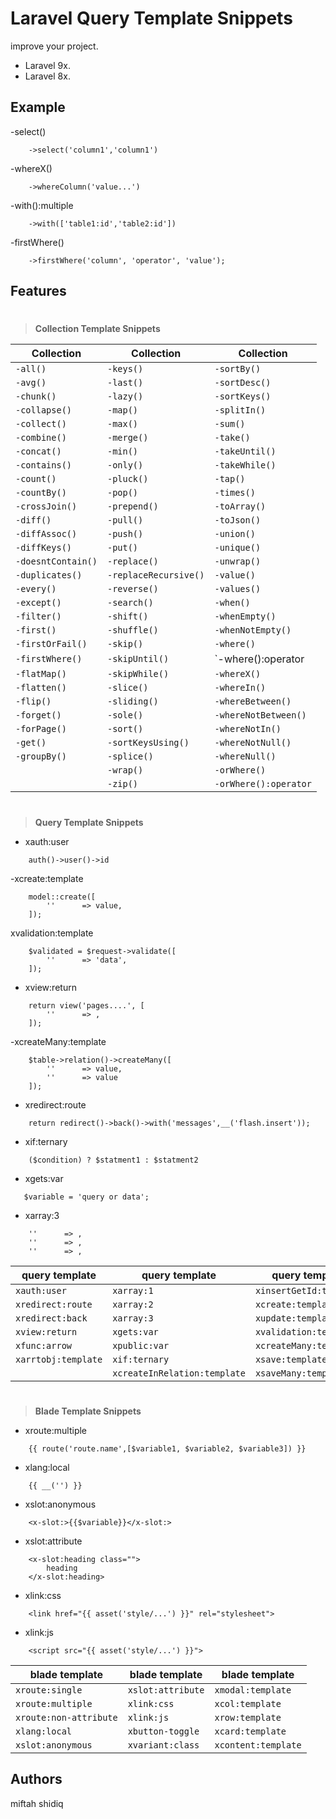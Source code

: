# Laravel Query Template Snippets

improve your project.
* Laravel 9x.
* Laravel 8x.

## Example
-select()
```
    ->select('column1','column1')
```
-whereX()
```
    ->whereColumn('value...')
```

-with():multiple
```
    ->with(['table1:id','table2:id'])
```

-firstWhere()
```
    ->firstWhere('column', 'operator', 'value');
```

## Features

#
>**Collection Template Snippets**

| Collection                    |Collection                   |Collection           |
| ----------------------------  |----------------------------  |-------------------------- |
| `-all()`                      |`-keys()`                      |`-sortBy()`                |
| `-avg()`                      |`-last()`                      |`-sortDesc()`              |
| `-chunk()`                    |`-lazy()`                      |`-sortKeys()`              |
| `-collapse()`                 |`-map()`                       |`-splitIn()`               |
| `-collect()`                  |`-max()`                       |`-sum()`                   |
| `-combine()`                  |`-merge()`                     |`-take()`                  |
| `-concat()`                   |`-min()`                       |`-takeUntil()`             |
| `-contains()`                 |`-only()`                      |`-takeWhile()`             |
| `-count()`                    |`-pluck()`                     |`-tap()`                   |
| `-countBy()`                  |`-pop()`                       |`-times()`                 |
| `-crossJoin()`                |`-prepend()`                   |`-toArray()`               |
| `-diff()`                     |`-pull()`                      |`-toJson()`                |
| `-diffAssoc()`                |`-push()`                      |`-union()`                 |
| `-diffKeys()`                 |`-put()`                       |`-unique()`                |
| `-doesntContain()`            |`-replace()`                   |`-unwrap()`                |
| `-duplicates()`               |`-replaceRecursive()`          |`-value()`                 |
| `-every()`                    |`-reverse()`                   |`-values()`                |
| `-except()`                   |`-search()`                    |`-when()`                  |
| `-filter()`                   |`-shift()`                     |`-whenEmpty()`             |
| `-first()`                    |`-shuffle()`                   |`-whenNotEmpty()`          |
| `-firstOrFail()`              |`-skip()`                      |`-where()`                 |
| `-firstWhere()`               |`-skipUntil()`                 |`-where():operator         |
| `-flatMap()`                  |`-skipWhile()`                 |`-whereX()`                |
| `-flatten()`                  |`-slice()`                     |`-whereIn()`               |
| `-flip()`                     |`-sliding()`                   |`-whereBetween()`          |
| `-forget()`                   |`-sole()`                      |`-whereNotBetween()`       |
| `-forPage()`                  |`-sort()`                      |`-whereNotIn()`            |
| `-get()`                      |`-sortKeysUsing()`             |`-whereNotNull()`          |
| `-groupBy()`                  |`-splice()`                    |`-whereNull()`             |
|                               |`-wrap()`                      |`-orWhere()`               |
|                               |`-zip()`                       |`-orWhere():operator`      |


#
>**Query Template Snippets**

- xauth:user

```
    auth()->user()->id
```

-xcreate:template
```
    model::create([
        ''		=> value,
    ]);
```

xvalidation:template
```
    $validated = $request->validate([
	    ''		=> 'data',
    ]);
```

- xview:return

```
    return view('pages....', [
        ''		=> ,
    ]);
```

-xcreateMany:template
```
    $table->relation()->createMany([
        ''		=> value,
        ''		=> value
    ]);
```

- xredirect:route

```
    return redirect()->back()->with('messages',__('flash.insert'));
```

- xif:ternary
```
    ($condition) ? $statment1 : $statment2
```

- xgets:var
```
   $variable = 'query or data';
```

- xarray:3
```
    ''		=> ,
    ''		=> ,
    ''		=> ,
```


| query template               | query   template             | query template                 |
| ------------------------------| ------------------------------|  ------------------------------| 
| `xauth:user`                  |  `xarray:1`                    |  `xinsertGetId:template`       | 
| `xredirect:route`             |  `xarray:2`                    |  `xcreate:template`            | 
| `xredirect:back`              |  `xarray:3`                    |  `xupdate:template`            | 
| `xview:return`                |  `xgets:var`                   |  `xvalidation:template`        | 
| `xfunc:arrow`                 |  `xpublic:var`                 |   `xcreateMany:template`         | 
| `xarrtobj:template`           | `xif:ternary`                  |    `xsave:template`              | 
|                               | `xcreateInRelation:template`   | `xsaveMany:template`           |

#
>**Blade Template Snippets**

- xroute:multiple
```
    {{ route('route.name',[$variable1, $variable2, $variable3]) }}
```

- xlang:local
```
    {{ __('') }}
```

- xslot:anonymous
```
    <x-slot:>{{$variable}}</x-slot:>
```

- xslot:attribute
```
    <x-slot:heading class="">
	    heading
    </x-slot:heading>
```

- xlink:css
```
    <link href="{{ asset('style/...') }}" rel="stylesheet">
```

- xlink:js
```
    <script src="{{ asset('style/...') }}">
```

| blade template               | blade template               | blade template               |
| ---------------------------- | ---------------------------- | ---------------------------- |
| `xroute:single`              | `xslot:attribute`            | `xmodal:template`            |
| `xroute:multiple`            | `xlink:css`                  | `xcol:template`              |
| `xroute:non-attribute`       | `xlink:js`                   | `xrow:template`              |
| `xlang:local`                | `xbutton-toggle`             | `xcard:template`             |
| `xslot:anonymous`            | `xvariant:class`             | `xcontent:template`          |

## Authors

miftah shidiq

<!-- ## Acknowledgments -->